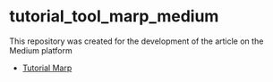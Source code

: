 # tutorial_tool_marp_medium

This repository was created for the development of the article on the Medium platform

- [Tutorial Marp](https://edd1.medium.com/tutorial-marp-for-vs-code-9d2f77af6f5a)
